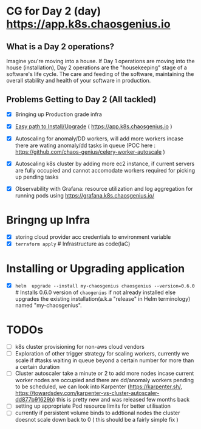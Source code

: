 # CG for Day 2 (day) https://app.k8s.chaosgenius.io



## What is a Day 2 operations?


 Imagine you're moving into a house. If Day 1 operations are moving into the house (installation), Day 2 operations are the "housekeeping" stage of a software's life cycle. The care and feeding of the software, maintaining the overall stability and health of your software in production.


## Problems Getting to Day 2 (All tackled)

- [X] Bringing up Production grade infra
- [X] [Easy path to Install/Upgrade](#installing-or-upgrading-application-could-look-like) ( https://app.k8s.chaosgenius.io )
- [X] Autoscaling for anomaly/DD workers, will add more workers incase there are wating anomaly/dd tasks in queue (POC here : https://github.com/chaos-genius/celery-worker-autoscale )
- [X] Autoscaling k8s cluster by adding more ec2 instance, if current servers are fully occupied and cannot accomodate workers required for picking up pending tasks 
- [X] Observability with Grafana: resource utilization and log aggregation for running pods using https://grafana.k8s.chaosgenius.io/


# Bringng up Infra 
- [X] storing cloud provider acc credentials to environment variable
- [X] `terraform apply` # Infrastructure as code(IaC) 

# Installing or Upgrading application

- [X] `helm  upgrade --install my-chaosgenius chaosgenius --version=0.6.0` # Installs 0.6.0 version of `chaogenius` if not already installed else upgrades the existing installation(a.k.a "release" in Helm terminology)  named "my-chaosgenius".

# TODOs

- [ ] k8s cluster provisioning for non-aws cloud vendors
- [ ] Exploration of other trigger strategy for scaling workers, currently we scale if #tasks waiting in queue beyond a certain number for more than a certain duration
- [ ] Cluster autoscaler take a minute or 2 to add more nodes incase current worker nodes are occupied and there are dd/anomaly workers pending to be scheduled, we can look into Karpenter (https://karpenter.sh/, https://towardsdev.com/karpenter-vs-cluster-autoscaler-dd877b91629b) this is pretty new and was released few months back
- [ ] setting up appropriate Pod resource limits for better utilisation
- [ ] currently if persistent volume binds to addtional nodes the cluster doesnot scale down back to 0 ( this should be a fairly simple fix )
